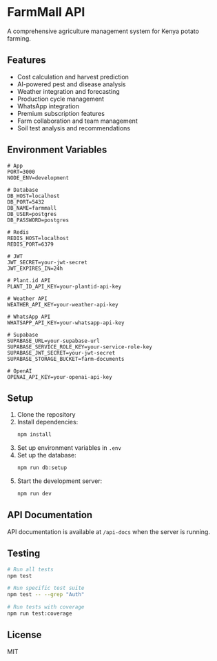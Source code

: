 # FarmMall API

A comprehensive agriculture management system for Kenya potato farming.

## Features

- Cost calculation and harvest prediction
- AI-powered pest and disease analysis
- Weather integration and forecasting
- Production cycle management
- WhatsApp integration
- Premium subscription features
- Farm collaboration and team management
- Soil test analysis and recommendations

## Environment Variables

```env
# App
PORT=3000
NODE_ENV=development

# Database
DB_HOST=localhost
DB_PORT=5432
DB_NAME=farmmall
DB_USER=postgres
DB_PASSWORD=postgres

# Redis
REDIS_HOST=localhost
REDIS_PORT=6379

# JWT
JWT_SECRET=your-jwt-secret
JWT_EXPIRES_IN=24h

# Plant.id API
PLANT_ID_API_KEY=your-plantid-api-key

# Weather API
WEATHER_API_KEY=your-weather-api-key

# WhatsApp API
WHATSAPP_API_KEY=your-whatsapp-api-key

# Supabase
SUPABASE_URL=your-supabase-url
SUPABASE_SERVICE_ROLE_KEY=your-service-role-key
SUPABASE_JWT_SECRET=your-jwt-secret
SUPABASE_STORAGE_BUCKET=farm-documents

# OpenAI
OPENAI_API_KEY=your-openai-api-key
```

## Setup

1. Clone the repository
2. Install dependencies:
   ```bash
   npm install
   ```
3. Set up environment variables in `.env`
4. Set up the database:
   ```bash
   npm run db:setup
   ```
5. Start the development server:
   ```bash
   npm run dev
   ```

## API Documentation

API documentation is available at `/api-docs` when the server is running.

## Testing

```bash
# Run all tests
npm test

# Run specific test suite
npm test -- --grep "Auth"

# Run tests with coverage
npm run test:coverage
```

## License

MIT 